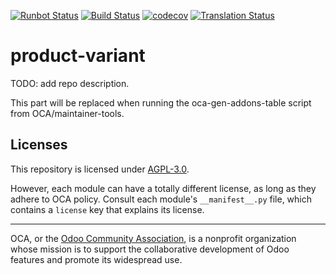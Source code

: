 [![Runbot Status](https://runbot.odoo-community.org/runbot/badge/flat/137/15.0.svg)](https://runbot.odoo-community.org/runbot/repo/github-com-oca-product-variant-137)
[![Build Status](https://travis-ci.com/OCA/product-variant.svg?branch=15.0)](https://travis-ci.com/OCA/product-variant)
[![codecov](https://codecov.io/gh/OCA/product-variant/branch/15.0/graph/badge.svg)](https://codecov.io/gh/OCA/product-variant)
[![Translation Status](https://translation.odoo-community.org/widgets/product-variant-15-0/-/svg-badge.svg)](https://translation.odoo-community.org/engage/product-variant-15-0/?utm_source=widget)

<!-- /!\ do not modify above this line -->

# product-variant

TODO: add repo description.

<!-- /!\ do not modify below this line -->

<!-- prettier-ignore-start -->

[//]: # (addons)

This part will be replaced when running the oca-gen-addons-table script from OCA/maintainer-tools.

[//]: # (end addons)

<!-- prettier-ignore-end -->

## Licenses

This repository is licensed under [AGPL-3.0](LICENSE).

However, each module can have a totally different license, as long as they adhere to OCA
policy. Consult each module's `__manifest__.py` file, which contains a `license` key
that explains its license.

----

OCA, or the [Odoo Community Association](http://odoo-community.org/), is a nonprofit
organization whose mission is to support the collaborative development of Odoo features
and promote its widespread use.

